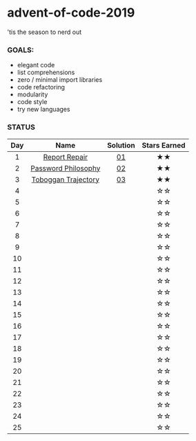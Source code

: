# advent-of-code-2019
'tis the season to nerd out

### GOALS:
* elegant code
* list comprehensions
* zero / minimal import libraries
* code refactoring
* modularity
* code style
* try new languages

### STATUS

| Day | Name | Solution | Stars Earned |
| :------: | :-------------------: | :--------------: | :--------------: |
| 1 | [Report Repair](https://adventofcode.com/2020/day/1) | [01](day1/report-repair.py) | ★★ |
| 2 | [Password Philosophy](https://adventofcode.com/2020/day/2) | [02](day2/password-philosophy.py) | ★★ |
| 3 | [Toboggan Trajectory](https://adventofcode.com/2020/day/3) | [03](day3/toboggan-trajectory.py) | ★★ |
| 4 |  |  | ☆☆ |
| 5 |  |  | ☆☆ |
| 6 |  |  | ☆☆ |
| 7 |  |  | ☆☆ |
| 8 |  |  | ☆☆ |
| 9 |  |  | ☆☆ |
| 10 |  |  | ☆☆ |
| 11 |  |  | ☆☆ |
| 12 |  |  | ☆☆ |
| 13 |  |  | ☆☆ |
| 14 |  |  | ☆☆ |
| 15 |  |  | ☆☆ |
| 16 |  |  | ☆☆ |
| 17 |  |  | ☆☆ |
| 18 |  |  | ☆☆ |
| 19 |  |  | ☆☆ |
| 20 |  |  | ☆☆ |
| 21 |  |  | ☆☆ |
| 22 |  |  | ☆☆ |
| 23 |  |  | ☆☆ |
| 24 |  |  | ☆☆ |
| 25 |  |  | ☆☆ |
